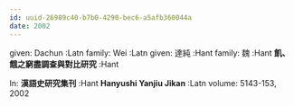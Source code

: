 ```yaml
---
id: uuid-26989c40-b7b0-4290-bec6-a5afb360044a
date: 2002
---
```


given: Dachun :Latn
family: Wei :Latn
given: 達純 :Hant
family: 魏 :Hant
**飢、餓之窮盡調查與對比研究** :Hant

In: 
**漢語史研究集刊** :Hant
**Hanyushi Yanjiu Jikan** :Latn
volume: 5143-153, 2002